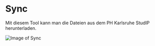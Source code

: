# Sync

Mit diesem Tool kann man die Dateien aus dem PH Karlsruhe StudIP herunterladen.


![Image of Sync](img/screenshot.png?raw=true)
